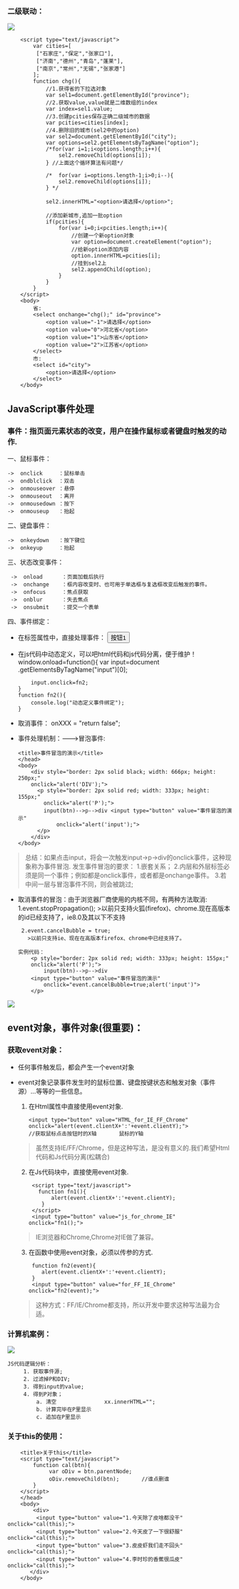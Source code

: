 ### 二级联动：
![](1.png)

		<script type="text/javascript">
			var cities=[
             ["石家庄","保定","张家口"],
             ["济南","德州","青岛","蓬莱"],
             ["南京","常州","无锡","张家港"]
            ];
			function chg(){
				//1.获得省的下拉选对象
				var sel1=document.getElementById("province");
				//2.获取value,value就是二维数组的index
				var index=sel1.value;
				//3.创建pcities保存正确二级城市的数据
				var pcities=cities[index];
				//4.删除旧的城市(sel2中的option)
				var sel2=document.getElementById("city");
				var options=sel2.getElementsByTagName("option");
				/*for(var i=1;i<options.length;i++){
					sel2.removeChild(options[i]);
				} //上面这个循环算法有问题*/
				
				/* 	for(var i=options.length-1;i>0;i--){
					sel2.removeChild(options[i]);
				} */
				
				sel2.innerHTML="<option>请选择</option>";
					
				//添加新城市,追加一批option
				if(pcities){
					for(var i=0;i<pcities.length;i++){
						//创建一个新option对象
						var option=document.createElement("option");
						//给新option添加内容
						option.innerHTML=pcities[i];
						//挂到sel2上
						sel2.appendChild(option);
					}
				}
			}
		</script>
		<body>
			省:
			<select onchange="chg();" id="province">
				<option value="-1">请选择</option>
				<option value="0">河北省</option>
				<option value="1">山东省</option>
				<option value="2">江苏省</option>
			</select>
			市:
			<select id="city">
				<option>请选择</option>
			</select>
		</body>


## JavaScript事件处理
### 事件：指页面元素状态的改变，用户在操作鼠标或者键盘时触发的动作.
一、鼠标事件：

	->  onclick     ：鼠标单击
	->  ondblclick  ：双击 
	->  onmouseover ：悬停
	->  onmouseout  ：离开
	->  onmousedown ：按下
	->  onmouseup   ：抬起

二、键盘事件：
		
	->  onkeydown   ：按下键位
	->  onkeyup     ：抬起

三、状态改变事件：

	 ->  onload      ：页面加载后执行
	 ->  onchange    ：框内容改变时、也可用于单选框与复选框改变后触发的事件。
	 ->  onfocus     ：焦点获取
	 ->  onblur      ：失去焦点
	 ->  onsubmit    ：提交一个表单

四、事件绑定：
  - 在标签属性中，直接处理事件：
			<input type="button" value="按钮1" onclick="fn1();">

  - 在js代码中动态定义，可以吧html代码和js代码分离，便于维护！
		window.onload=function(){
			var input=document
			.getElementsByTagName("input")[0];
			
			input.onclick=fn2;
		}
		function fn2(){
			console.log("动态定义事件绑定");
		}

  - 取消事件：  onXXX = "return false";
  
  - 事件处理机制：--->冒泡事件:
  
		<title>事件冒泡的演示</title>
		</head>
		<body>
			<div style="border: 2px solid black; width: 666px; height: 250px;"
			onclick="alert('DIV');">
			  <p style="border: 2px solid red; width: 333px; height: 155px;"
				onclick="alert('P');">
				input(btn)-->p-->div <input type="button" value="事件冒泡的演示"
					onclick="alert('input');">
			  </p>
			</div>
		</body>

> 总结：如果点击input，将会一次触发input->p->div的onclick事件，这种现象称为事件冒泡.
> 发生事件冒泡的要求：
> 1.嵌套关系；
> 2.内层和外层标签必须是同一个事件；例如都是onclick事件，或者都是onchange事件。
> 3.若中间一层与冒泡事件不同，则会被跳过;

  - 取消事件的冒泡：由于浏览器厂商使用的内核不同，有两种方法取消:
		 1.event.stopPropagation();
		   >以前只支持火狐(firefox)、chrome.现在高版本的id已经支持了，ie8.0及其以下不支持
		   
		 2.event.cancelBubble = true;
		   >以前只支持ie、现在在高版本firefox、chrome中已经支持了。

		实例代码：
			<p style="border: 2px solid red; width: 333px; height: 155px;"
			onclick="alert('P');">
				input(btn)-->p-->div 
			<input type="button" value="事件冒泡的演示"
				onclick="event.cancelBubble=true;alert('input')">
			</p>


![](2.png)

## event对象，事件对象(很重要)： 
### 获取event对象：
- 任何事件触发后，都会产生一个event对象
- event对象记录事件发生时的鼠标位置、键盘按键状态和触发对象（事件源）...等等的一些信息。

  1. 在Html属性中直接使用event对象.

		 <input type="button" value="HTML_for_IE_FF_Chrome" onclick="alert(event.clientX+':'+event.clientY);">
		 //获取鼠标点击按钮时的X轴       鼠标的Y轴
  >虽然支持IE/FF/Chrome，但是这种写法，是没有意义的.我们希望Html代码和Js代码分离(松耦合)
  
  2. 在Js代码块中，直接使用event对象.
  		
		  <script type="text/javascript">
		 	function fn1(){
		 		alert(event.clientX+':'+event.clientY);
		     }
		  </script>
		  <input type="button" value="js_for_chrome_IE" onclick="fn1();">
  > IE浏览器和Chrome,Chrome对IE做了兼容。

  3. 在函数中使用event对象，必须以传参的方式.
  
		  function fn2(event){
			 alert(event.clientX+':'+event.clientY);
		  }
		  <input type="button" value="for_FF_IE_Chrome" onclick="fn2(event);">
  > 这种方式：FF/IE/Chrome都支持，所以开发中要求这种写法最为合适。

### 计算机案例：
 ![](3.png)

	JS代码逻辑分析：
	     1. 获取事件源;
	     2. 过滤掉P和DIV;
	     3. 得到input的value;
	     4. 得到P对象；
	         a. 清空               xx.innerHTML="";
			 b. 计算完毕在P里显示   
			 c. 追加在P里显示

### 关于this的使用：
		<title>关于this</title>
		<script type="text/javascript">
			function cal(btn){
				 var oDiv = btn.parentNode;
				 oDiv.removeChild(btn);       //谁点删谁
			}
		</script>
		</head>
		<body>
			<div>
			 <input type="button" value="1.今天除了皮啥都没干" onclick="cal(this);">
			 <input type="button" value="2.今天皮了一下很舒服" onclick="cal(this);">
			 <input type="button" value="3.皮皮虾我们走不回头" onclick="cal(this);">
			 <input type="button" value="4.李时珍的香蕉很瓜皮" onclick="cal(this);">
           </div>
		</body>

